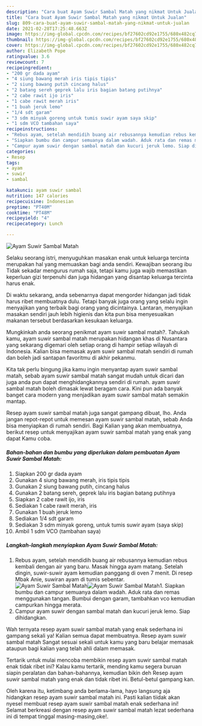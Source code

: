 ```yaml
---
description: "Cara buat Ayam Suwir Sambal Matah yang nikmat Untuk Jualan"
title: "Cara buat Ayam Suwir Sambal Matah yang nikmat Untuk Jualan"
slug: 809-cara-buat-ayam-suwir-sambal-matah-yang-nikmat-untuk-jualan
date: 2021-02-28T17:25:48.663Z
image: https://img-global.cpcdn.com/recipes/bf27602cd92e1755/680x482cq70/ayam-suwir-sambal-matah-foto-resep-utama.jpg
thumbnail: https://img-global.cpcdn.com/recipes/bf27602cd92e1755/680x482cq70/ayam-suwir-sambal-matah-foto-resep-utama.jpg
cover: https://img-global.cpcdn.com/recipes/bf27602cd92e1755/680x482cq70/ayam-suwir-sambal-matah-foto-resep-utama.jpg
author: Elizabeth Pope
ratingvalue: 3.6
reviewcount: 7
recipeingredient:
- "200 gr dada ayam"
- "4 siung bawang merah iris tipis tipis"
- "2 siung bawang putih cincang halus"
- "2 batang sereh geprek lalu iris bagian batang putihnya"
- "2 cabe rawit ijo iris"
- "1 cabe rawit merah iris"
- "1 buah jeruk lemo"
- "1/4 sdt garam"
- "3 sdm minyak goreng untuk tumis suwir ayam saya skip"
- "1 sdm VCO tambahan saya"
recipeinstructions:
- "Rebus ayam, setelah mendidih buang air rebusannya kemudian rebus kembali dengan air yang baru. Masak hingga ayam matang. Setelah dingin, suwir-suwir ayam kemudian panggang di oven 7 menit. Di resep Mbak Anie, suwiran ayam di tumis sebentar."
- "Siapkan bumbu dan campur semuanya dalam wadah. Aduk rata dan remas menggunakan tangan. Bumbui dengan garam, tambahkan vco kemudian campurkan hingga merata."
- "Campur ayam suwir dengan sambal matah dan kucuri jeruk lemo. Siap dihidangkan."
categories:
- Resep
tags:
- ayam
- suwir
- sambal

katakunci: ayam suwir sambal 
nutrition: 147 calories
recipecuisine: Indonesian
preptime: "PT40M"
cooktime: "PT48M"
recipeyield: "4"
recipecategory: Lunch

---
```



![Ayam Suwir Sambal Matah](https://img-global.cpcdn.com/recipes/bf27602cd92e1755/680x482cq70/ayam-suwir-sambal-matah-foto-resep-utama.jpg)

Selaku seorang istri, menyuguhkan masakan enak untuk keluarga tercinta merupakan hal yang memuaskan bagi anda sendiri. Kewajiban seorang ibu Tidak sekadar mengurus rumah saja, tetapi kamu juga wajib memastikan keperluan gizi terpenuhi dan juga hidangan yang disantap keluarga tercinta harus enak.

Di waktu  sekarang, anda sebenarnya dapat mengorder hidangan jadi tidak harus ribet membuatnya dulu. Tetapi banyak juga orang yang selalu ingin menyajikan yang terbaik bagi orang yang dicintainya. Lantaran, menyajikan masakan sendiri jauh lebih higienis dan kita pun bisa menyesuaikan makanan tersebut berdasarkan kesukaan keluarga. 



Mungkinkah anda seorang penikmat ayam suwir sambal matah?. Tahukah kamu, ayam suwir sambal matah merupakan hidangan khas di Nusantara yang sekarang digemari oleh setiap orang di hampir setiap wilayah di Indonesia. Kalian bisa memasak ayam suwir sambal matah sendiri di rumah dan boleh jadi santapan favoritmu di akhir pekanmu.

Kita tak perlu bingung jika kamu ingin menyantap ayam suwir sambal matah, sebab ayam suwir sambal matah sangat mudah untuk dicari dan juga anda pun dapat menghidangkannya sendiri di rumah. ayam suwir sambal matah boleh dimasak lewat beragam cara. Kini pun ada banyak banget cara modern yang menjadikan ayam suwir sambal matah semakin mantap.

Resep ayam suwir sambal matah juga sangat gampang dibuat, lho. Anda jangan repot-repot untuk memesan ayam suwir sambal matah, sebab Anda bisa menyiapkan di rumah sendiri. Bagi Kalian yang akan membuatnya, berikut resep untuk menyajikan ayam suwir sambal matah yang enak yang dapat Kamu coba.

<!--inarticleads1-->

##### Bahan-bahan dan bumbu yang diperlukan dalam pembuatan Ayam Suwir Sambal Matah:

1. Siapkan 200 gr dada ayam
1. Gunakan 4 siung bawang merah, iris tipis tipis
1. Gunakan 2 siung bawang putih, cincang halus
1. Gunakan 2 batang sereh, geprek lalu iris bagian batang putihnya
1. Siapkan 2 cabe rawit ijo, iris
1. Sediakan 1 cabe rawit merah, iris
1. Gunakan 1 buah jeruk lemo
1. Sediakan 1/4 sdt garam
1. Sediakan 3 sdm minyak goreng, untuk tumis suwir ayam (saya skip)
1. Ambil 1 sdm VCO (tambahan saya)




<!--inarticleads2-->

##### Langkah-langkah menyiapkan Ayam Suwir Sambal Matah:

1. Rebus ayam, setelah mendidih buang air rebusannya kemudian rebus kembali dengan air yang baru. Masak hingga ayam matang. Setelah dingin, suwir-suwir ayam kemudian panggang di oven 7 menit. Di resep Mbak Anie, suwiran ayam di tumis sebentar.
<img src="https://img-global.cpcdn.com/steps/9c357d938975e295/160x128cq70/ayam-suwir-sambal-matah-langkah-memasak-1-foto.jpg" alt="Ayam Suwir Sambal Matah"><img src="https://img-global.cpcdn.com/steps/1f81366c12115950/160x128cq70/ayam-suwir-sambal-matah-langkah-memasak-1-foto.jpg" alt="Ayam Suwir Sambal Matah">1. Siapkan bumbu dan campur semuanya dalam wadah. Aduk rata dan remas menggunakan tangan. Bumbui dengan garam, tambahkan vco kemudian campurkan hingga merata.
1. Campur ayam suwir dengan sambal matah dan kucuri jeruk lemo. Siap dihidangkan.




Wah ternyata resep ayam suwir sambal matah yang enak sederhana ini gampang sekali ya! Kalian semua dapat membuatnya. Resep ayam suwir sambal matah Sangat sesuai sekali untuk kamu yang baru belajar memasak ataupun bagi kalian yang telah ahli dalam memasak.

Tertarik untuk mulai mencoba membikin resep ayam suwir sambal matah enak tidak ribet ini? Kalau kamu tertarik, mending kamu segera buruan siapin peralatan dan bahan-bahannya, kemudian bikin deh Resep ayam suwir sambal matah yang enak dan tidak ribet ini. Betul-betul gampang kan. 

Oleh karena itu, ketimbang anda berlama-lama, hayo langsung aja hidangkan resep ayam suwir sambal matah ini. Pasti kalian tiidak akan nyesel membuat resep ayam suwir sambal matah enak sederhana ini! Selamat berkreasi dengan resep ayam suwir sambal matah lezat sederhana ini di tempat tinggal masing-masing,oke!.

